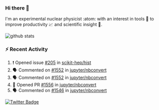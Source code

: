 ### Hi there 👋 

I'm an experimental nuclear physicist :atom: with an interest in tools :wrench: to improve productivity :chart_with_upwards_trend: and scientific insight :telescope:.

![github stats](https://github-readme-stats.vercel.app/api?username=agoose77&show_icons=true&hide_rank=true&hide_title=true&bg_color=30,e76445,904e95&text_color=efe3ec&icon_color=efe3ec)
<!--
**agoose77/agoose77** is a ✨ _special_ ✨ repository because its `README.md` (this file) appears on your GitHub profile.

Here are some ideas to get you started:

- 🔭 I’m currently working on ...
- 🌱 I’m currently learning ...
- 👯 I’m looking to collaborate on ...
- 🤔 I’m looking for help with ...
- 💬 Ask me about ...
- 📫 How to reach me: ...
- 😄 Pronouns: ...
- ⚡ Fun fact: ...
-->

### :zap: Recent Activity
<!--START_SECTION:activity-->
1. ❗️ Opened issue [#205](https://github.com/scikit-hep/hist/issues/205) in [scikit-hep/hist](https://github.com/scikit-hep/hist)
2. 🗣 Commented on [#1552](https://github.com/jupyter/nbconvert/issues/1552) in [jupyter/nbconvert](https://github.com/jupyter/nbconvert)
3. 🗣 Commented on [#1552](https://github.com/jupyter/nbconvert/issues/1552) in [jupyter/nbconvert](https://github.com/jupyter/nbconvert)
4. 💪 Opened PR [#1556](https://github.com/jupyter/nbconvert/pull/1556) in [jupyter/nbconvert](https://github.com/jupyter/nbconvert)
5. 🗣 Commented on [#1546](https://github.com/jupyter/nbconvert/issues/1546) in [jupyter/nbconvert](https://github.com/jupyter/nbconvert)
<!--END_SECTION:activity-->


[![Twitter Badge](https://img.shields.io/twitter/follow/agoose77?style=flat-square&logo=Twitter&logoColor=white&color=cornflowerblue)](https://twitter.com/agoose77)
